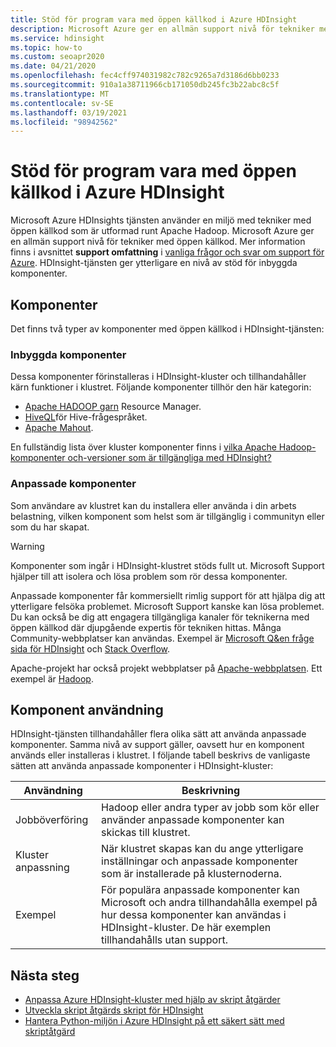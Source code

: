 ```yaml
---
title: Stöd för program vara med öppen källkod i Azure HDInsight
description: Microsoft Azure ger en allmän support nivå för tekniker med öppen källkod.
ms.service: hdinsight
ms.topic: how-to
ms.custom: seoapr2020
ms.date: 04/21/2020
ms.openlocfilehash: fec4cff974031982c782c9265a7d3186d6bb0233
ms.sourcegitcommit: 910a1a38711966cb171050db245fc3b22abc8c5f
ms.translationtype: MT
ms.contentlocale: sv-SE
ms.lasthandoff: 03/19/2021
ms.locfileid: "98942562"
---
```

# <a name="open-source-software-support-in-azure-hdinsight"></a>Stöd för program vara med öppen källkod i Azure HDInsight

Microsoft Azure HDInsights tjänsten använder en miljö med tekniker med öppen källkod som är utformad runt Apache Hadoop. Microsoft Azure ger en allmän support nivå för tekniker med öppen källkod. Mer information finns i avsnittet **support omfattning** i [vanliga frågor och svar om support för Azure](https://azure.microsoft.com/support/faq/). HDInsight-tjänsten ger ytterligare en nivå av stöd för inbyggda komponenter.

## <a name="components"></a>Komponenter

Det finns två typer av komponenter med öppen källkod i HDInsight-tjänsten:

### <a name="built-in-components"></a>Inbyggda komponenter

Dessa komponenter förinstalleras i HDInsight-kluster och tillhandahåller kärn funktioner i klustret. Följande komponenter tillhör den här kategorin:

* [Apache HADOOP garn](https://hadoop.apache.org/docs/current/hadoop-yarn/hadoop-yarn-site/YARN.html) Resource Manager.
* [HiveQL](https://cwiki.apache.org/confluence/display/Hive/LanguageManual)för Hive-frågespråket.
* [Apache Mahout](https://mahout.apache.org/).

En fullständig lista över kluster komponenter finns i [vilka Apache Hadoop-komponenter och-versioner som är tillgängliga med HDInsight?](hdinsight-component-versioning.md)

### <a name="custom-components"></a>Anpassade komponenter

Som användare av klustret kan du installera eller använda i din arbets belastning, vilken komponent som helst som är tillgänglig i communityn eller som du har skapat.

> [!WARNING]  
> Komponenter som ingår i HDInsight-klustret stöds fullt ut. Microsoft Support hjälper till att isolera och lösa problem som rör dessa komponenter.
>
> Anpassade komponenter får kommersiellt rimlig support för att hjälpa dig att ytterligare felsöka problemet. Microsoft Support kanske kan lösa problemet. Du kan också be dig att engagera tillgängliga kanaler för teknikerna med öppen källkod där djupgående expertis för tekniken hittas. Många Community-webbplatser kan användas. Exempel är [Microsoft Q&en fråge sida för HDInsight](/answers/topics/azure-hdinsight.html) och [Stack Overflow](https://stackoverflow.com).
>
> Apache-projekt har också projekt webbplatser på [Apache-webbplatsen](https://apache.org). Ett exempel är [Hadoop](https://hadoop.apache.org/).

## <a name="component-usage"></a>Komponent användning

HDInsight-tjänsten tillhandahåller flera olika sätt att använda anpassade komponenter. Samma nivå av support gäller, oavsett hur en komponent används eller installeras i klustret. I följande tabell beskrivs de vanligaste sätten att använda anpassade komponenter i HDInsight-kluster:

|Användning |Beskrivning |
|---|---|
|Jobböverföring|Hadoop eller andra typer av jobb som kör eller använder anpassade komponenter kan skickas till klustret.|
|Kluster anpassning|När klustret skapas kan du ange ytterligare inställningar och anpassade komponenter som är installerade på klusternoderna.|
|Exempel|För populära anpassade komponenter kan Microsoft och andra tillhandahålla exempel på hur dessa komponenter kan användas i HDInsight-kluster. De här exemplen tillhandahålls utan support.|

## <a name="next-steps"></a>Nästa steg

* [Anpassa Azure HDInsight-kluster med hjälp av skript åtgärder](./hdinsight-hadoop-customize-cluster-linux.md)
* [Utveckla skript åtgärds skript för HDInsight](hdinsight-hadoop-script-actions-linux.md)
* [Hantera Python-miljön i Azure HDInsight på ett säkert sätt med skriptåtgärd](./spark/apache-spark-python-package-installation.md)